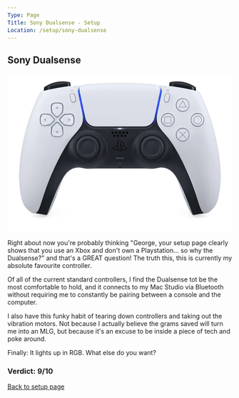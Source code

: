 ```yaml
---
Type: Page
Title: Sony Dualsense - Setup
Location: /setup/sony-dualsense
---
```


## Sony Dualsense

<div class="img-container-wide"> <img alt="A picture of the Sony Dualsense" src="https://raw.githubusercontent.com/george-probably/chachanidze.com/main/Images/setup/sony-dualsense.webp"> </div>

Right about now you're probably thinking "George, your setup page clearly shows that you use an Xbox and don't own a Playstation... so why the Dualsense?" and that's a GREAT question! The truth this, this is currently my absolute favourite controller.

Of all of the current standard controllers, I find the Dualsense tot be the most comfortable to hold, and it connects to my Mac Studio via Bluetooth without requiring me to constantly be pairing between a console and the computer.

I also have this funky habit of tearing down controllers and taking out the vibration motors. Not because I actually believe the grams saved will turn me into an MLG, but because it's an excuse to be inside a piece of tech and poke around.

Finally: It lights up in RGB. What else do you want?

### Verdict: 9/10

[Back to setup page](/setup)